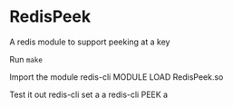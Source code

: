 # RedisPeek
A redis module to support peeking at a key

Run `make`

Import the module
redis-cli MODULE LOAD RedisPeek.so

Test it out
redis-cli set a a
redis-cli PEEK a
